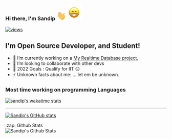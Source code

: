 ### Hi there, I'm Sandip <img src="https://raw.githubusercontent.com/vamsee9/vamsee9/master/wave.gif" width="30px"><img src="https://raw.githubusercontent.com/vamsee9/vamsee9/master/smile.gif" width="50px">

<!-- https://github.com/antonkomarev/github-profile-views-counter -->
  <a href="https://github.com/ssddOnTop"><img alt="views" title="Github views" src="https://komarev.com/ghpvc/?username=ssddOnTop&style=flat&color=blueviolet"/></a>
<!-- [![Website](https://img.shields.io/website?label=vamsee.me&style=for-the-badge&url=https%3A%2F%2Fvamsee.me&style=flat)](https://vamsee.me) -->

## I'm Open Source Developer, and Student!

- 🔭 I’m currently working on a [My Realtime Database project.](https://github.com/ssddcodes)
- 👯 I’m looking to collaborate with other devs
- 🥅 2022 Goals : Qualify for IIT 😐
- ⚡ Unknown facts about me: ... let em be unknown.

### Most time working on programming Languages

[![sandip's wakatime stats](https://github-readme-stats.vercel.app/api/wakatime?username=ssddOnTop&layout=compact)](https://github.com/ssddOnTop/github-readme-stats)

---
[![Sandip's GitHub stats](https://github-readme-stats.vercel.app/api?username=ssddOnTop)](https://github.com/anuraghazra/github-readme-stats)


  <summary>:zap: Github Stats</summary>

  <img align="left" alt="Sandip's Github Stats" src="https://github-readme-stats.vercel.app/api?username=ssddOnTop&show_icons=true&hide_border=true&count_private=true)" />



[website]: https://ssdd.dev
[telegram]: https://t.me/ssdddev
